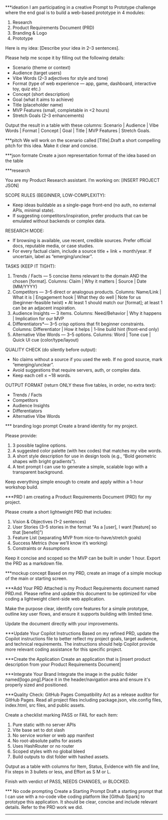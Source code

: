 ***ideation
I am participating in a creative Prompt to Prototype challenge where the end goal is to build a web-based prototype in 4 modules:

1. Research
2. Product Requirements Document (PRD)
3. Branding & Logo
4. Prototype

Here is my idea: [Describe your idea in 2–3 sentences].

Please help me scope it by filling out the following details:
- Scenario (theme or context)
- Audience (target users)
- Vibe Words (2–3 adjectives for style and tone)
- Format (type of web experience — app, game, dashboard, interactive toy, quiz etc.)
- Concept (short description)
- Goal (what it aims to achieve)
- Title (placeholder name)
- MVP Features (small, completable in &lt;2 hours)
- Stretch Goals (2–3 enhancements)

Output the result in a table with these columns: Scenario | Audience | Vibe Words | Format | Concept | Goal | Title | MVP Features | Stretch Goals.

***pitch
We will work on the scenario called [Title].Draft a short compelling pitch for this idea. Make it clear and concise.


***json formate
Create a json representation format of the idea based on the table


***research

You are my Product Research assistant. I’m working on:
[INSERT PROJECT JSON]

SCOPE RULES (BEGINNER, LOW-COMPLEXITY):
- Keep ideas buildable as a single-page front-end (no auth, no external APIs, minimal state).
- If suggesting competitors/inspiration, prefer products that can be emulated without backends or complex data.

RESEARCH MODE:
- If browsing is available, use recent, credible sources. Prefer official docs, reputable media, or case studies.
- For every factual claim, include a source title + link + month/year. If uncertain, label as “emerging/unclear”.

TASKS (KEEP IT TIGHT):
1) Trends / Facts — 5 concise items relevant to the domain AND the chosen [format].
 Columns: Claim | Why it matters | Source | Date (MM/YYYY)
2) Competitors — 3–5 direct or analogous products.
Columns: Name/Link | What it is | Engagement hook | What they do well | Note for us (beginner-feasible twist)
• At least 1 should match our [format]; at least 1 can be an adjacent inspiration.
3) Audience Insights — 3 items.
 Columns: Need/Behavior | Why it happens | Implication for our MVP
4) Differentiators*— 3–5 crisp options that fit beginner constraints.
Columns: Differentiator | How it helps | 1-line build hint (front-end only)
5) Alternative Vibe Words — 3–5 options.
Columns: Word | Tone cue | Quick UI cue (color/type/layout)

QUALITY CHECK (do silently before output):
- No claims without a source if you used the web. If no good source, mark “emerging/unclear”.
- Avoid suggestions that require servers, auth, or complex data.
- Keep each cell ≤ ~18 words.

OUTPUT FORMAT (return ONLY these five tables, in order, no extra text):
- Trends / Facts
- Competitors
- Audience Insights
- Differentiators
- Alternative Vibe Words


*** branding logo prompt 
Create a brand identity for my project.

Please provide:
1. 3 possible tagline options.
2. A suggested color palette (with hex codes) that matches my vibe words.
3. A short style description for use in design tools (e.g., “Bold geometric shapes with bright gradients”).
4. A text prompt I can use to generate a simple, scalable logo with a transparent background.

Keep everything simple enough to create and apply within a 1-hour workshop build.


***PRD
I am creating a Product Requirements Document (PRD) for my project.

Please create a short lightweight PRD that includes:
1. Vision & Objectives (1–2 sentences)
2. User Stories (3–5 stories in the format “As a [user], I want [feature] so that [benefit]”)
3. Feature List (separating MVP from nice-to-have/stretch goals)
4. Success Metrics (how we’ll know it’s working)
5. Constraints or Assumptions

Keep it concise and scoped so the MVP can be built in under 1 hour. Export the PRD as a markdown file.

***mockup concept 
Based on my PRD, create an image of a simple mockup of the main or starting screen.

***Add Your PRD
Attached is my Product Requirements document named PRD.md. Please refine and update this document to be optimized for vibe coding a lightweight client-side web application.

Make the purpose clear, identify core features for a simple prototype, outline key user flows, and ensure it supports building with limited time.

Update the document directly with your improvements.


***Update Your Copilot Instructions
Based on my refined PRD, update the Copilot instructions file to better reflect my project goals, target audience, and technical requirements. The instructions should help Copilot provide more relevant coding assistance for this specific project.

***Create the Application
Create an application that is [insert product description from your Product Requirements Document]


***Integrate Your Brand
Integrate the image in the public folder named[logo.png].Place it in the header/navigation area and ensure it's properly sized and positioned.

***Quality Check: GitHub Pages Compatibility
Act as a release auditor for GitHub Pages.
Read all project files including package.json, vite.config files, index.html, src files, and public assets.

Create a checklist marking PASS or FAIL for each item:
1) Pure static with no server APIs
2) Vite base set to dot slash
 3) No service worker or web app manifest
4) No root-absolute paths for assets
5) Uses HashRouter or no router
6) Scoped styles with no global bleed
7) Build outputs to dist folder with hashed assets.

Output as a table with columns for Item, Status, Evidence with file and line, Fix steps in 3 bullets or less, and Effort as S M or L.

Finish with verdict of PASS, NEEDS CHANGES, or BLOCKED.




*** No code prompting Create a Starting Prompt
Draft a starting prompt that I can use with a no-code vibe coding platform like [Github Spark] to prototype this application. It should be clear, concise and include relevant details. Refer to the PRD work we did.

***
